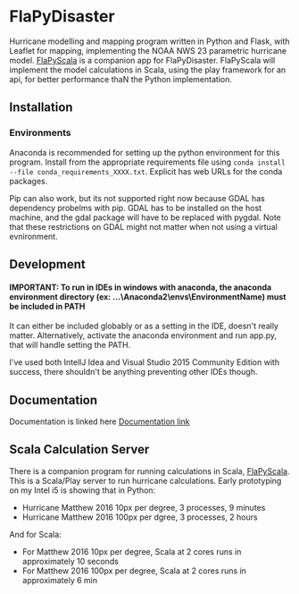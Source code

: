 # FlaPyDisaster
Hurricane modelling and mapping program written in Python and Flask, with Leaflet for mapping, implementing the NOAA NWS 23 parametric hurricane model. 
[FlaPyScala](https://github.com/cliftbar/FlaPyScala) is a companion app for FlaPyDisaster.  FlaPyScala will implement the model calculations in Scala, using the play framework for an api, for better performance thaN the Python implementation.
## Installation

### Environments
Anaconda is recommended for setting up the python environment for this program.  Install from the appropriate requirements file using `conda install --file conda_requirements_XXXX.txt`.  Explicit has web URLs for the conda packages.

Pip can also work, but its not supported right now because GDAL has dependency probelms with pip.  GDAL has to be installed on the host machine, and the gdal package will have to be replaced with pygdal.  Note that these restrictions on GDAL might not matter when not using a virtual evnironment.

## Development
#### IMPORTANT: To run in IDEs in windows with anaconda, the anaconda environment directory (ex: ...\Anaconda2\envs\EnvironmentName) must be included in PATH
It can either be included globably or as a setting in the IDE, doesn't really matter.  Alternatively, activate the anaconda environment and run app.py, that will handle setting the PATH.

I've used both IntellJ Idea and Visual Studio 2015 Community Edition with success, there shouldn't be anything preventing other IDEs though.

## Documentation
Documentation is linked here
[Documentation link](https://github.com/cliftbar/FlaPyDisaster/wiki/Hurricane-Documentation)

## Scala Calculation Server
There is a companion program for running calculations in Scala, [FlaPyScala](https://github.com/cliftbar/FlaPyScala/).  This is a Scala/Play server to run hurricane calculations.  Early prototyping on my Intel i5 is showing that in Python:
* Hurricane Matthew 2016 10px per degree, 3 processes, 9 minutes
* Hurricane Matthew 2016  100px per dgree, 3 processes, 2 hours

And for Scala:
* For Matthew 2016 10px per degree, Scala at 2 cores runs in approximately 10 seconds
* For Matthew 2016 100px per degree, Scala at 2 cores runs in approximately 6 min
